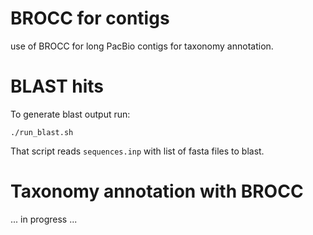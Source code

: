# BROCC for contigs
use of BROCC for long PacBio contigs for taxonomy annotation.

# BLAST hits

To generate blast output run:
```
./run_blast.sh
```
That script reads `sequences.inp` with list of fasta files to blast.

# Taxonomy annotation with BROCC

... in progress ...
